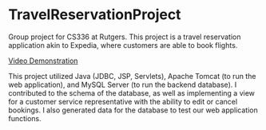 # TravelReservationProject
Group project for CS336 at Rutgers. This project is a travel reservation application akin to Expedia, where customers are able to book flights. 

[Video Demonstration](https://drive.google.com/file/d/1onNKMmltZkMNH3-XaeFHg2nCf-UonOPD/view?usp=sharing)

This project utilized Java (JDBC, JSP, Servlets), Apache Tomcat (to run the web application), and MySQL Server (to run the backend database). I contributed to the schema of the database, as well as implementing a view for a customer service representative with the ability to edit or cancel bookings. I also generated data for the database to test our web application functions. 
